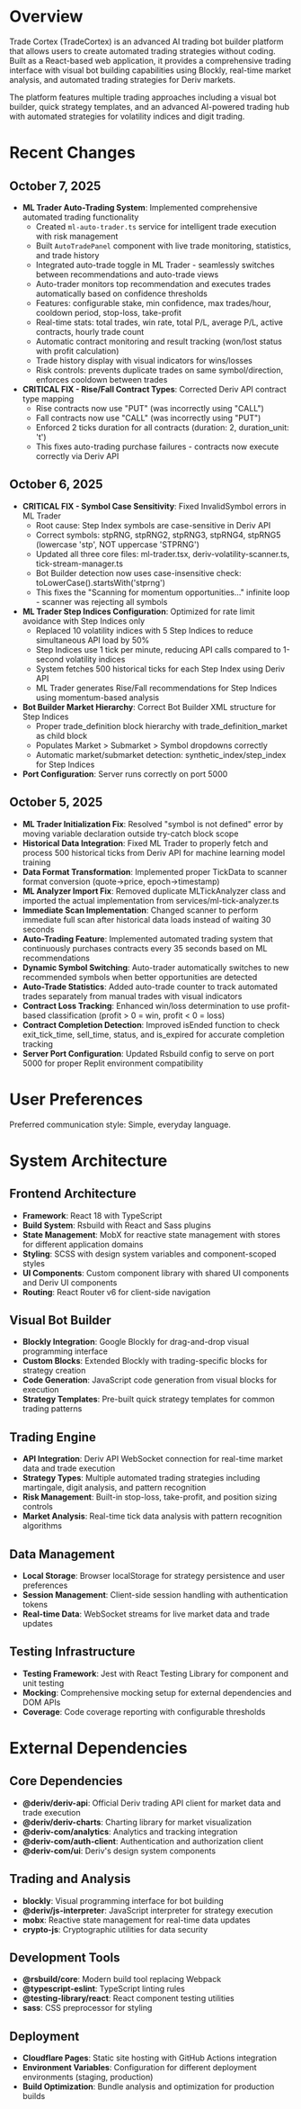 # Overview

Trade Cortex (TradeCortex) is an advanced AI trading bot builder platform that allows users to create automated trading strategies without coding. Built as a React-based web application, it provides a comprehensive trading interface with visual bot building capabilities using Blockly, real-time market analysis, and automated trading strategies for Deriv markets.

The platform features multiple trading approaches including a visual bot builder, quick strategy templates, and an advanced AI-powered trading hub with automated strategies for volatility indices and digit trading.

# Recent Changes

## October 7, 2025
- **ML Trader Auto-Trading System**: Implemented comprehensive automated trading functionality
  - Created `ml-auto-trader.ts` service for intelligent trade execution with risk management
  - Built `AutoTradePanel` component with live trade monitoring, statistics, and trade history
  - Integrated auto-trade toggle in ML Trader - seamlessly switches between recommendations and auto-trade views
  - Auto-trader monitors top recommendation and executes trades automatically based on confidence thresholds
  - Features: configurable stake, min confidence, max trades/hour, cooldown period, stop-loss, take-profit
  - Real-time stats: total trades, win rate, total P/L, average P/L, active contracts, hourly trade count
  - Automatic contract monitoring and result tracking (won/lost status with profit calculation)
  - Trade history display with visual indicators for wins/losses
  - Risk controls: prevents duplicate trades on same symbol/direction, enforces cooldown between trades
- **CRITICAL FIX - Rise/Fall Contract Types**: Corrected Deriv API contract type mapping
  - Rise contracts now use "PUT" (was incorrectly using "CALL")
  - Fall contracts now use "CALL" (was incorrectly using "PUT")
  - Enforced 2 ticks duration for all contracts (duration: 2, duration_unit: 't')
  - This fixes auto-trading purchase failures - contracts now execute correctly via Deriv API

## October 6, 2025
- **CRITICAL FIX - Symbol Case Sensitivity**: Fixed InvalidSymbol errors in ML Trader
  - Root cause: Step Index symbols are case-sensitive in Deriv API
  - Correct symbols: stpRNG, stpRNG2, stpRNG3, stpRNG4, stpRNG5 (lowercase 'stp', NOT uppercase 'STPRNG')
  - Updated all three core files: ml-trader.tsx, deriv-volatility-scanner.ts, tick-stream-manager.ts
  - Bot Builder detection now uses case-insensitive check: toLowerCase().startsWith('stprng')
  - This fixes the "Scanning for momentum opportunities..." infinite loop - scanner was rejecting all symbols
- **ML Trader Step Indices Configuration**: Optimized for rate limit avoidance with Step Indices only
  - Replaced 10 volatility indices with 5 Step Indices to reduce simultaneous API load by 50%
  - Step Indices use 1 tick per minute, reducing API calls compared to 1-second volatility indices
  - System fetches 500 historical ticks for each Step Index using Deriv API
  - ML Trader generates Rise/Fall recommendations for Step Indices using momentum-based analysis
- **Bot Builder Market Hierarchy**: Correct Bot Builder XML structure for Step Indices
  - Proper trade_definition block hierarchy with trade_definition_market as child block
  - Populates Market > Submarket > Symbol dropdowns correctly
  - Automatic market/submarket detection: synthetic_index/step_index for Step Indices
- **Port Configuration**: Server runs correctly on port 5000

## October 5, 2025
- **ML Trader Initialization Fix**: Resolved "symbol is not defined" error by moving variable declaration outside try-catch block scope
- **Historical Data Integration**: Fixed ML Trader to properly fetch and process 500 historical ticks from Deriv API for machine learning model training
- **Data Format Transformation**: Implemented proper TickData to scanner format conversion (quote→price, epoch→timestamp)
- **ML Analyzer Import Fix**: Removed duplicate MLTickAnalyzer class and imported the actual implementation from services/ml-tick-analyzer.ts
- **Immediate Scan Implementation**: Changed scanner to perform immediate full scan after historical data loads instead of waiting 30 seconds
- **Auto-Trading Feature**: Implemented automated trading system that continuously purchases contracts every 35 seconds based on ML recommendations
- **Dynamic Symbol Switching**: Auto-trader automatically switches to new recommended symbols when better opportunities are detected
- **Auto-Trade Statistics**: Added auto-trade counter to track automated trades separately from manual trades with visual indicators
- **Contract Loss Tracking**: Enhanced win/loss determination to use profit-based classification (profit > 0 = win, profit < 0 = loss)
- **Contract Completion Detection**: Improved isEnded function to check exit_tick_time, sell_time, status, and is_expired for accurate completion tracking
- **Server Port Configuration**: Updated Rsbuild config to serve on port 5000 for proper Replit environment compatibility

# User Preferences

Preferred communication style: Simple, everyday language.

# System Architecture

## Frontend Architecture
- **Framework**: React 18 with TypeScript
- **Build System**: Rsbuild with React and Sass plugins
- **State Management**: MobX for reactive state management with stores for different application domains
- **Styling**: SCSS with design system variables and component-scoped styles
- **UI Components**: Custom component library with shared UI components and Deriv UI components
- **Routing**: React Router v6 for client-side navigation

## Visual Bot Builder
- **Blockly Integration**: Google Blockly for drag-and-drop visual programming interface
- **Custom Blocks**: Extended Blockly with trading-specific blocks for strategy creation
- **Code Generation**: JavaScript code generation from visual blocks for execution
- **Strategy Templates**: Pre-built quick strategy templates for common trading patterns

## Trading Engine
- **API Integration**: Deriv API WebSocket connection for real-time market data and trade execution
- **Strategy Types**: Multiple automated trading strategies including martingale, digit analysis, and pattern recognition
- **Risk Management**: Built-in stop-loss, take-profit, and position sizing controls
- **Market Analysis**: Real-time tick data analysis with pattern recognition algorithms

## Data Management
- **Local Storage**: Browser localStorage for strategy persistence and user preferences
- **Session Management**: Client-side session handling with authentication tokens
- **Real-time Data**: WebSocket streams for live market data and trade updates

## Testing Infrastructure
- **Testing Framework**: Jest with React Testing Library for component and unit testing
- **Mocking**: Comprehensive mocking setup for external dependencies and DOM APIs
- **Coverage**: Code coverage reporting with configurable thresholds

# External Dependencies

## Core Dependencies
- **@deriv/deriv-api**: Official Deriv trading API client for market data and trade execution
- **@deriv/deriv-charts**: Charting library for market visualization
- **@deriv-com/analytics**: Analytics and tracking integration
- **@deriv-com/auth-client**: Authentication and authorization client
- **@deriv-com/ui**: Deriv's design system components

## Trading and Analysis
- **blockly**: Visual programming interface for bot building
- **@deriv/js-interpreter**: JavaScript interpreter for strategy execution
- **mobx**: Reactive state management for real-time data updates
- **crypto-js**: Cryptographic utilities for data security

## Development Tools
- **@rsbuild/core**: Modern build tool replacing Webpack
- **@typescript-eslint**: TypeScript linting rules
- **@testing-library/react**: React component testing utilities
- **sass**: CSS preprocessor for styling

## Deployment
- **Cloudflare Pages**: Static site hosting with GitHub Actions integration
- **Environment Variables**: Configuration for different deployment environments (staging, production)
- **Build Optimization**: Bundle analysis and optimization for production builds